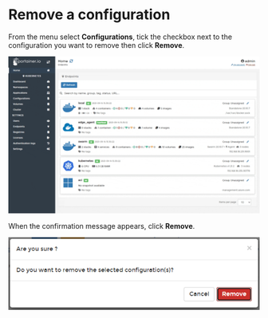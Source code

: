# Remove a configuration

From the menu select **Configurations**, tick the checkbox next to the configuration you want to remove then click **Remove**.

![](../../../.gitbook/assets/be-configurations-remove-1.gif)

When the confirmation message appears, click **Remove**.

![](../../../.gitbook/assets/configurations-remove-2.png)



